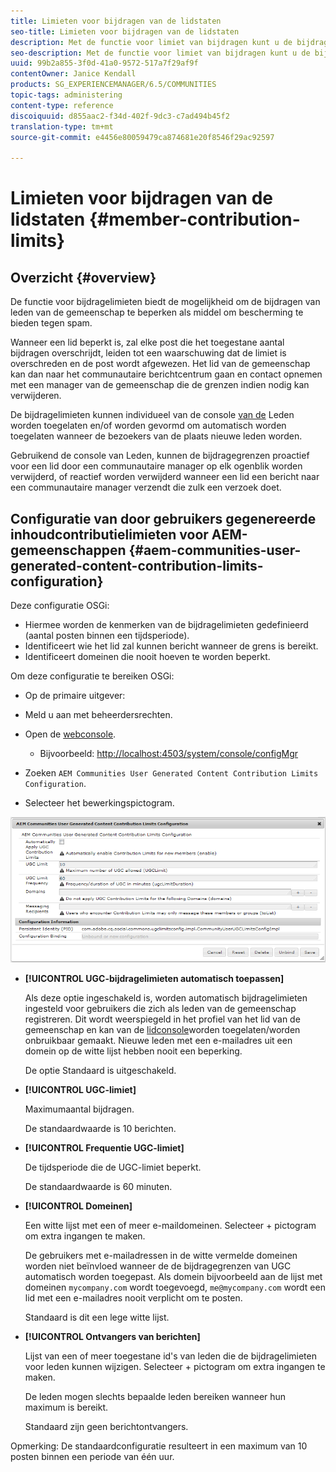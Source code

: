 ```yaml
---
title: Limieten voor bijdragen van de lidstaten
seo-title: Limieten voor bijdragen van de lidstaten
description: Met de functie voor limiet van bijdragen kunt u de bijdragen beperken om te beschermen tegen spam
seo-description: Met de functie voor limiet van bijdragen kunt u de bijdragen beperken om te beschermen tegen spam
uuid: 99b2a855-3f0d-41a0-9572-517a7f29af9f
contentOwner: Janice Kendall
products: SG_EXPERIENCEMANAGER/6.5/COMMUNITIES
topic-tags: administering
content-type: reference
discoiquuid: d855aac2-f34d-402f-9dc3-c7ad494b45f2
translation-type: tm+mt
source-git-commit: e4456e80059479ca874681e20f8546f29ac92597

---
```



# Limieten voor bijdragen van de lidstaten {#member-contribution-limits}

## Overzicht {#overview}

De functie voor bijdragelimieten biedt de mogelijkheid om de bijdragen van leden van de gemeenschap te beperken als middel om bescherming te bieden tegen spam.

Wanneer een lid beperkt is, zal elke post die het toegestane aantal bijdragen overschrijdt, leiden tot een waarschuwing dat de limiet is overschreden en de post wordt afgewezen. Het lid van de gemeenschap kan dan naar het communautaire berichtcentrum gaan en contact opnemen met een manager van de gemeenschap die de grenzen indien nodig kan verwijderen.

De bijdragelimieten kunnen individueel van de console [van de](members.md) Leden worden toegelaten en/of worden gevormd om automatisch worden toegelaten wanneer de bezoekers van de plaats nieuwe leden worden.

Gebruikend de console van Leden, kunnen de bijdragegrenzen proactief voor een lid door een communautaire manager op elk ogenblik worden verwijderd, of reactief worden verwijderd wanneer een lid een bericht naar een communautaire manager verzendt die zulk een verzoek doet.

## Configuratie van door gebruikers gegenereerde inhoudcontributielimieten voor AEM-gemeenschappen {#aem-communities-user-generated-content-contribution-limits-configuration}

Deze configuratie OSGi:

* Hiermee worden de kenmerken van de bijdragelimieten gedefinieerd (aantal posten binnen een tijdsperiode).
* Identificeert wie het lid zal kunnen bericht wanneer de grens is bereikt.
* Identificeert domeinen die nooit hoeven te worden beperkt.

Om deze configuratie te bereiken OSGi:

* Op de primaire uitgever:
* Meld u aan met beheerdersrechten.
* Open de [webconsole](../../help/sites-deploying/configuring-osgi.md).

   * Bijvoorbeeld: [http://localhost:4503/system/console/configMgr](http://localhost:4503/system/console/configMgr)

* Zoeken `AEM Communities User Generated Content Contribution Limits Configuration`.
* Selecteer het bewerkingspictogram.

![chlimage_1-127](assets/chlimage_1-127.png)

* **[!UICONTROL UGC-bijdragelimieten automatisch toepassen]**

   Als deze optie ingeschakeld is, worden automatisch bijdragelimieten ingesteld voor gebruikers die zich als leden van de gemeenschap registreren. Dit wordt weerspiegeld in het profiel van het lid van de gemeenschap en kan van de [lidconsole](members.md)worden toegelaten/worden onbruikbaar gemaakt. Nieuwe leden met een e-mailadres uit een domein op de witte lijst hebben nooit een beperking.

   De optie Standaard is uitgeschakeld.

* **[!UICONTROL UGC-limiet]**

   Maximumaantal bijdragen.

   De standaardwaarde is 10 berichten.

* **[!UICONTROL Frequentie UGC-limiet]**

   De tijdsperiode die de UGC-limiet beperkt.

   De standaardwaarde is 60 minuten.

* **[!UICONTROL Domeinen]**

   Een witte lijst met een of meer e-maildomeinen. Selecteer + pictogram om extra ingangen te maken.

   De gebruikers met e-mailadressen in de witte vermelde domeinen worden niet beïnvloed wanneer de de bijdragegrenzen van UGC automatisch worden toegepast. Als domein bijvoorbeeld aan de lijst met domeinen `mycompany.com` wordt toegevoegd, `me@mycompany.com` wordt een lid met een e-mailadres nooit verplicht om te posten.

   Standaard is dit een lege witte lijst.

* **[!UICONTROL Ontvangers van berichten]**

   Lijst van een of meer toegestane id&#39;s van leden die de bijdragelimieten voor leden kunnen wijzigen. Selecteer + pictogram om extra ingangen te maken.

   De leden mogen slechts bepaalde leden bereiken wanneer hun maximum is bereikt.

   Standaard zijn geen berichtontvangers.

Opmerking: De standaardconfiguratie resulteert in een maximum van 10 posten binnen een periode van één uur.
